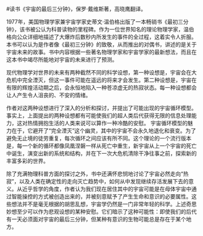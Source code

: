 \#读书《宇宙的最后三分钟》，保罗·戴维斯著，高晓鹰翻译。

1977年，美国物理学家兼宇宙学家史蒂文·温伯格出版了一本畅销书《最初三分钟》，该书被公认为科普读物的里程碑。作为一位世界知名的理论物理学家，温伯格向公众详细地描述了大爆炸后数秒内所发生的事件的全过程，这着实令人折服。本书可以认为是作者像《最初三分钟》的致敬，从而推出的对偶书，讲述的是关于宇宙未来的故事。书中内容根据一些著名物理学家和宇宙学家的最新想法，而且在这本书中竭尽所能地对宇宙的未来进行了预测。

现代物理学对世界的未来有两种截然不同的科学设想，第一种设想是，宇宙会在大危机中完全湮灭，但这一事件可能在遥远的将来才会发生。第二种设想是，宇宙在有限的辉煌活动期之后，会永恒地陷入一种苍凉虚无的热寂状态。每一种设想都会让人产生令人沮丧的、不安的情绪。

作者对这两种设想进行了深入的分析和探讨，并提出了可能出现的宇宙循环模型。事实上，上面提出的两种设想都有可能使我们的超人类后代获得无限的信息处理能力，这对热情拥抱生活的人类来说可以算作一种冷酷的安慰。 宇宙循环模型的魅力在于，它避开了“完全湮灭”这个幽灵，其中的宇宙不会永久地退化和衰变。为了避免无止境的徒劳重复，每次循环之间应该有所不同。这个理论的一个流行版本是，每一个新的循环都像凤凰涅磐一样从死亡中重生，新宇宙从上一个宇宙的死亡中诞生，演变出新的系统和结构，并在下一次大危机清除干净往事之前，探索新的丰富多彩的世界。

除了充满物理科普方面的探讨之外，书中还满怀悲悯地讨论了宇宙必然走向“热寂”，以及人类在确定性的走向灭亡趋势中，如何从中发现继续存活发展下去的意义。从近乎哲学的角度，作者认为我们现在居住其中的宇宙可能是在母体宇宙中通过智能操控的方式被创造出来的，并被刻意赋予了产生生命和意识的必要属性。这些想法并不是毫无根据的胡思乱想，宇宙学仍然是一门非常年轻的科学。上述奇思妙想至少可以作为悲观设想的某种安慰。它们暗示了这种可能性：即使我们的后代有一天必须面对宇宙的最后三分钟，但某种有意识的生物可能总是存在于某个地方。

